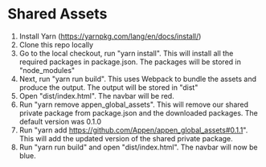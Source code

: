 # Shared Assets

1. Install Yarn (https://yarnpkg.com/lang/en/docs/install/)
1. Clone this repo locally
1. Go to the local checkout, run "yarn install". This will install all the required packages in package.json. The packages will be stored in "node_modules"
1. Next, run "yarn run build". This uses Webpack to bundle the assets and produce the output. The output will be stored in "dist"
1. Open "dist/index.html". The navbar will be red.
1. Run "yarn remove appen_global_assets". This will remove our shared private package from package.json and the downloaded packages. The default version was 0.1.0
1. Run "yarn add https://github.com/Appen/appen_global_assets#0.1.1". This will add the updated version of the shared private package.
1. Run "yarn run build" and open "dist/index.html". The navbar will now be blue.
